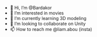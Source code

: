 - 👋 Hi, I’m @Bardakor
- 👀 I’m interested in movies
- 🌱 I’m currently learning 3D modeling
- 💞️ I’m looking to collaborate on Unity
- 📫 How to reach me @liam.abou (insta)

<!---
Bardakor/Bardakor is a ✨ special ✨ repository because its `README.md` (this file) appears on your GitHub profile.
You can click the Preview link to take a look at your changes.
--->
